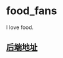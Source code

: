 # food_fans
I love food.
## [后端地址](https://github.com/kelekle/food_fans_service "food-fans-service")
